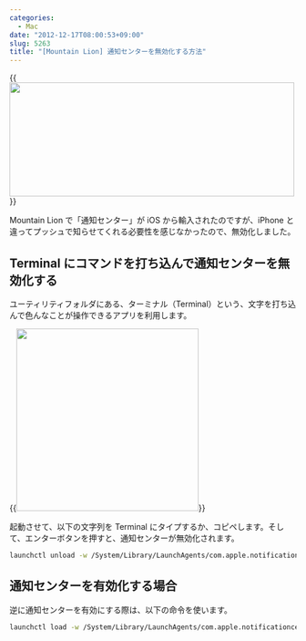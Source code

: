 ```yaml
---
categories:
  - Mac
date: "2012-12-17T08:00:53+09:00"
slug: 5263
title: "[Mountain Lion] 通知センターを無効化する方法"
---
```


{{<img alt="" src="/images/2012/12/5263_1.png" width="500" height="200">}}

Mountain Lion で「通知センター」が iOS から輸入されたのですが、iPhone と違ってプッシュで知らせてくれる必要性を感じなかったので、無効化しました。

## Terminal にコマンドを打ち込んで通知センターを無効化する

ユーティリティフォルダにある、ターミナル（Terminal）という、文字を打ち込んで色んなことが操作できるアプリを利用します。

{{<img alt="" src="/images/2012/03/5263_2.png" width="320" height="320">}}

起動させて、以下の文字列を Terminal にタイプするか、コピペします。そして、エンターボタンを押すと、通知センターが無効化されます。

```bash
launchctl unload -w /System/Library/LaunchAgents/com.apple.notificationcenterui.plist
```

## 通知センターを有効化する場合

逆に通知センターを有効にする際は、以下の命令を使います。

```bash
launchctl load -w /System/Library/LaunchAgents/com.apple.notificationcenterui.plist
```
